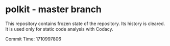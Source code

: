 # polkit - master branch

This repository contains frozen state of the repository.
Its history is cleared. It is used only for static code
analysis with Codacy.

Commit Time: 1710997806